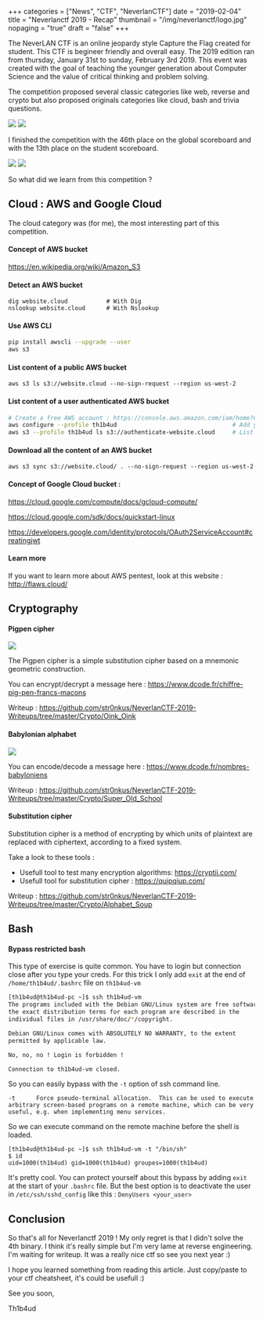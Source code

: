 +++
categories = ["News", "CTF", "NeverlanCTF"]
date = "2019-02-04"
title = "Neverlanctf 2019 - Recap"
thumbnail = "/img/neverlanctf/logo.jpg"
nopaging = "true"
draft = "false"
+++

The NeverLAN CTF is an online jeopardy style Capture the Flag created for student. This CTF is begineer friendly and overall easy. The 2019 edition ran from thursday, January 31st to sunday, February 3rd 2019. This event was created with the goal of teaching the younger generation about Computer Science and the value of critical thinking and problem solving.

The competition proposed several classic categories like web, reverse and crypto but also proposed originals categories like cloud, bash and trivia questions.

![](/img/neverlanctf/all-challenges-1.png)
![](/img/neverlanctf/all-challenges-2.png)

I finished the competition with the 46th place on the global scoreboard and with the 13th place on the student scoreboard.

![](/img/neverlanctf/scoreboard.png)
![](/img/neverlanctf/student-scoreboard.png)


So what did we learn from this competition ?

## Cloud : AWS and Google Cloud

The cloud category was (for me), the most interesting part of this competition.

#### Concept of AWS bucket

https://en.wikipedia.org/wiki/Amazon_S3


#### Detect an AWS bucket

```
dig website.cloud           # With Dig
nslookup website.cloud      # With Nslookup
```


#### Use AWS CLI

```bash
pip install awscli --upgrade --user
aws s3
```

#### List content of a public AWS bucket

```
aws s3 ls s3://website.cloud --no-sign-request --region us-west-2
```


#### List content of a user authenticated AWS bucket

```bash
# Create a free AWS account : https://console.aws.amazon.com/iam/home?#/security_credentials
aws configure --profile th1b4ud                                 # Add your AWS profile to AWS CLI
aws s3 --profile th1b4ud ls s3://authenticate-website.cloud     # List content of an AWS bucket with a profile
```

#### Download all the content of an AWS bucket

```
aws s3 sync s3://website.cloud/ . --no-sign-request --region us-west-2
```


#### Concept of Google Cloud bucket :

https://cloud.google.com/compute/docs/gcloud-compute/

https://cloud.google.com/sdk/docs/quickstart-linux

https://developers.google.com/identity/protocols/OAuth2ServiceAccount#creatingjwt


#### Learn more

If you want to learn more about AWS pentest, look at this website : http://flaws.cloud/



## Cryptography


#### Pigpen cipher

![](/img/neverlanctf/pigpen.jpg)

The Pigpen cipher is a simple substitution cipher based on a mnemonic geometric construction. 

You can encrypt/decrypt a message here : https://www.dcode.fr/chiffre-pig-pen-francs-macons

Writeup : https://github.com/str0nkus/NeverlanCTF-2019-Writeups/tree/master/Crypto/Oink_Oink


#### Babylonian alphabet

![](/img/neverlanctf/babylonian.png)

You can encode/decode a message here : https://www.dcode.fr/nombres-babyloniens

Writeup : https://github.com/str0nkus/NeverlanCTF-2019-Writeups/tree/master/Crypto/Super_Old_School


#### Substitution cipher

Substitution cipher is a method of encrypting by which units of plaintext are replaced with ciphertext, according to a fixed system.

Take a look to these tools :

- Usefull tool to test many encryption algorithms: https://cryptii.com/
- Usefull tool for substitution cipher : https://quipqiup.com/

Writeup : https://github.com/str0nkus/NeverlanCTF-2019-Writeups/tree/master/Crypto/Alphabet_Soup



## Bash

#### Bypass restricted bash

This type of exercise is quite common. You have to login but connection close after you type your creds.
For this trick I only add `exit` at the end of `/home/th1b4ud/.bashrc` file on `th1b4ud-vm`

```bash
[th1b4ud@th1b4ud-pc ~]$ ssh th1b4ud-vm
The programs included with the Debian GNU/Linux system are free software;
the exact distribution terms for each program are described in the
individual files in /usr/share/doc/*/copyright.

Debian GNU/Linux comes with ABSOLUTELY NO WARRANTY, to the extent
permitted by applicable law.

No, no, no ! Login is forbidden !

Connection to th1b4ud-vm closed.
```

So you can easily bypass with the `-t` option of ssh command line. 

```
-t      Force pseudo-terminal allocation.  This can be used to execute arbitrary screen-based programs on a remote machine, which can be very useful, e.g. when implementing menu services.
```

So we can execute command on the remote machine before the shell is loaded.

```
[th1b4ud@th1b4ud-pc ~]$ ssh th1b4ud-vm -t "/bin/sh"
$ id
uid=1000(th1b4ud) gid=1000(th1b4ud) groupes=1000(th1b4ud)
```

It's pretty cool. You can protect yourself about this bypass by adding `exit` at the start of your `.bashrc` file. But the best option is to deactivate the user in `/etc/ssh/sshd_config` like this : `DenyUsers <your_user>`



## Conclusion

So that's all for Neverlanctf 2019 ! My only regret is that I didn't solve the 4th binary. I think it's really simple but I'm very lame at reverse engineering. I'm waiting for writeup. It was a really nice ctf so see you next year :)

I hope you learned something from reading this article. Just copy/paste to your ctf cheatsheet, it's could be usefull :)

See you soon,

Th1b4ud